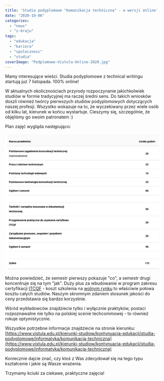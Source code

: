```yaml
---
title: 'Studia podyplomowe "Komunikacja techniczna" - w wersji online'
date: "2020-10-06"
categories:
  - "news"
  - "z-kraju"
tags:
  - "edukacja"
  - "kariera"
  - "spolecznosc"
  - "studia"
coverImage: "Podplomowe-Vistula-Online-2020.jpg"
---
```


Mamy interesujące wieści. Studia podyplomowe z technical writingu startują już 7 listopada. 100% online!

W aktualnych okolicznościach przyrody rozpoczynanie jakichkolwiek studiów w formie tradycyjnej ma raczej średni sens. Do takich wniosków doszli również twórcy pierwszych studiów podyplomowych dotyczących naszej profesji. Wszystko wskazuje na to, że wyczekiwany przez wiele osób od kilku lat, kierunek w końcu wystartuje. Cieszymy się, szczególnie, że objęliśmy go swoim patronatem :)

Plan zajęć wygląda następująco:

![](images/Podyplomowe-techwriting-plan.png)

Można powiedzieć, że semestr pierwszy pokazuje "co", a semestr drugi koncentruje się na tym "jak". Duży plus za wbudowanie w program zakresu certyfikacji [ITCQF](http://itcqf.org/) - koszt szkolenia na [wolnym rynku](http://techwriter.pl/szkolenia/) to właściwie połowa kosztu całych studiów. Naszym skromnym zdaniem stosunek jakości do ceny przedstawia się bardzo korzystnie.

Wśród wykładowców znajdziecie tylko i wyłącznie praktyków, postaci rozpoznawalne nie tylko na polskiej scenie techcommowej - to również rokuje optymistycznie.

Wszystkie potrzebne informacje znajdziecie na stronie kierunku: [https://www.vistula.edu.pl/kierunki-studiow/kontynuacja-edukacji/studia-podyplomowe/informatyka/komunikacja-techniczna](https://www.vistula.edu.pl/kierunki-studiow/kontynuacja-edukacji/studia-podyplomowe/informatyka/komunikacja-techniczna)

Koniecznie dajcie znać, czy ktoś z Was zdecydował się na tego typu kształcenie i jakie są Wasze wrażenia.

Trzymamy kciuki za ciekawe, praktyczne zajęcia!
